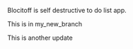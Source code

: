 Blocitoff is self destructive to do list app. 

 This is in my_new_branch

 This is another update
 
